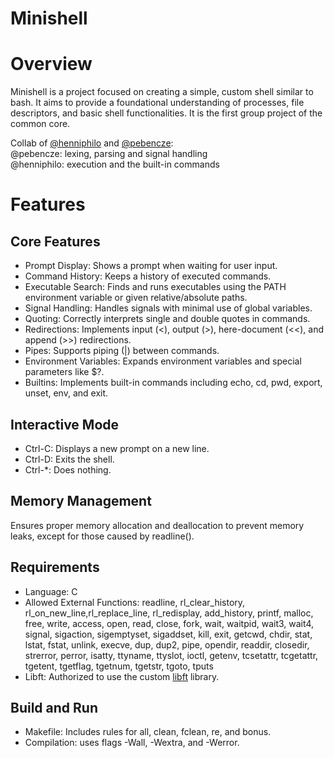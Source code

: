 # Minishell

# Overview

Minishell is a project focused on creating a simple, custom shell similar to bash. 
It aims to provide a foundational understanding of processes, file descriptors, 
and basic shell functionalities. It is the first group project of the common core.

Collab of [@henniphilo](https://github.com/henniphilo) and [@pebencze](https://github.com/pebencze): <br/>
@pebencze: lexing, parsing and signal handling <br/>
@henniphilo: execution and the built-in commands <br/>

# Features
## Core Features

  - Prompt Display: Shows a prompt when waiting for user input.
  - Command History: Keeps a history of executed commands.
  - Executable Search: Finds and runs executables using the PATH 
   environment variable or given relative/absolute paths.
  - Signal Handling: Handles signals with minimal use of global variables.
  - Quoting: Correctly interprets single and double quotes in commands.
  - Redirections: Implements input (<), output (>), here-document (<<), 
    and append (>>) redirections.
  - Pipes: Supports piping (|) between commands.
  - Environment Variables: Expands environment variables and special parameters like $?.
  - Builtins: Implements built-in commands including echo, cd, pwd, export, unset, env, and exit.

## Interactive Mode

- Ctrl-C: Displays a new prompt on a new line.
- Ctrl-D: Exits the shell.
- Ctrl-\*: Does nothing.

## Memory Management

Ensures proper memory allocation and deallocation to prevent memory leaks, 
except for those caused by readline().

## Requirements

- Language: C
- Allowed External Functions:
readline, rl_clear_history, rl_on_new_line,rl_replace_line,
rl_redisplay, add_history, printf, malloc, free, write, access, open, read, close,
fork, wait, waitpid, wait3, wait4, signal, sigaction, sigemptyset, sigaddset, kill,
exit, getcwd, chdir, stat, lstat, fstat, unlink, execve, dup, dup2, pipe, opendir,
readdir, closedir, strerror, perror, isatty, ttyname, ttyslot, ioctl, getenv, tcsetattr,
tcgetattr, tgetent, tgetflag, tgetnum, tgetstr, tgoto, tputs
- Libft: Authorized to use the custom [libft](https://github.com/pebencze/Libft.git) library.

## Build and Run

 - Makefile: Includes rules for all, clean, fclean, re, and bonus.
 - Compilation: uses flags -Wall, -Wextra, and -Werror.
